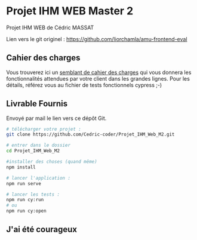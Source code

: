# Projet IHM WEB Master 2

Projet IHM WEB de Cédric MASSAT 

Lien vers le git originel : https://github.com/liorchamla/amu-frontend-eval

## Cahier des charges

Vous trouverez ici un [semblant de cahier des charges](./CDC.md) qui vous donnera les fonctionnalités attendues par votre client dans les grandes lignes. Pour les détails, référez vous au fichier de tests fonctionnels cypress ;-)

## Livrable Fournis

Envoyé par mail le lien vers ce dépôt Git.

```bash
# télécharger votre projet :
git clone https://github.com/Cedric-coder/Projet_IHM_Web_M2.git

# entrer dans le dossier
cd Projet_IHM_Web_M2

#installer des choses (quand même)
npm install

# lancer l'application :
npm run serve

# lancer les tests :
npm run cy:run
# ou
npm run cy:open
```

## J'ai été courageux
